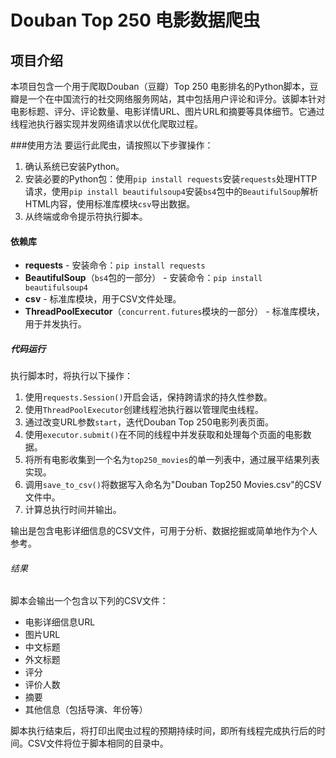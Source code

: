# Douban Top 250 电影数据爬虫

## 项目介绍
本项目包含一个用于爬取Douban（豆瓣）Top 250 电影排名的Python脚本，豆瓣是一个在中国流行的社交网络服务网站，其中包括用户评论和评分。该脚本针对电影标题、评分、评论数量、电影详情URL、图片URL和摘要等具体细节。它通过线程池执行器实现并发网络请求以优化爬取过程。

###使用方法
要运行此爬虫，请按照以下步骤操作：
1. 确认系统已安装Python。
2. 安装必要的Python包：使用`pip install requests`安装`requests`处理HTTP请求，使用`pip install beautifulsoup4`安装`bs4`包中的`BeautifulSoup`解析HTML内容，使用标准库模块`csv`导出数据。
3. 从终端或命令提示符执行脚本。

#### 依赖库
- **requests** - 安装命令：`pip install requests`
- **BeautifulSoup**（`bs4`包的一部分） - 安装命令：`pip install beautifulsoup4`
- **csv** - 标准库模块，用于CSV文件处理。
- **ThreadPoolExecutor**（`concurrent.futures`模块的一部分） - 标准库模块，用于并发执行。

##### 代码运行
执行脚本时，将执行以下操作：
1. 使用`requests.Session()`开启会话，保持跨请求的持久性参数。
2. 使用`ThreadPoolExecutor`创建线程池执行器以管理爬虫线程。
3. 通过改变URL参数`start`，迭代Douban Top 250电影列表页面。
4. 使用`executor.submit()`在不同的线程中并发获取和处理每个页面的电影数据。
5. 将所有电影收集到一个名为`top250_movies`的单一列表中，通过展平结果列表实现。
6. 调用`save_to_csv()`将数据写入命名为"Douban Top250 Movies.csv"的CSV文件中。
7. 计算总执行时间并输出。

输出是包含电影详细信息的CSV文件，可用于分析、数据挖掘或简单地作为个人参考。

###### 结果
脚本会输出一个包含以下列的CSV文件：
- 电影详细信息URL
- 图片URL
- 中文标题
- 外文标题
- 评分
- 评价人数
- 摘要
- 其他信息（包括导演、年份等）

脚本执行结束后，将打印出爬虫过程的预期持续时间，即所有线程完成执行后的时间。CSV文件将位于脚本相同的目录中。
